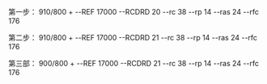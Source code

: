 第一步：
910/800 + --REF 17000 --RCDRD 20 --rc 38 --rp 14 --ras 24 --rfc 176

第二步：
910/800 + --REF 17000 --RCDRD 21 --rc 38 --rp 14 --ras 24 --rfc 176

第三部：
900/800 + --REF 17000 --RCDRD 21 --rc 38 --rp 14 --ras 24 --rfc 176